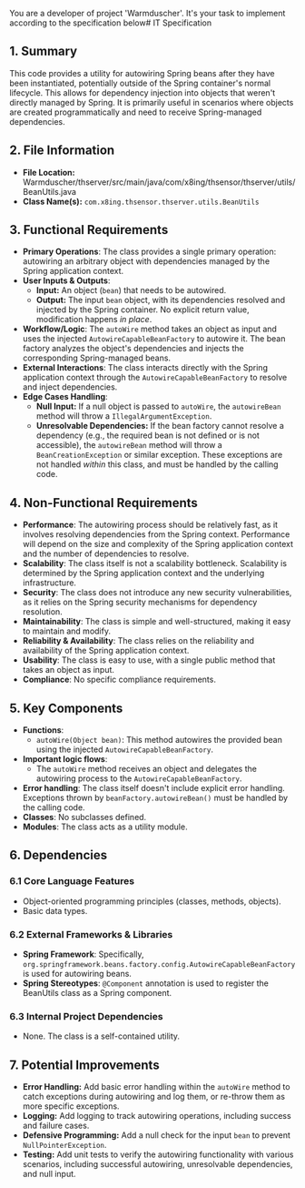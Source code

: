 You are a developer of project 'Warmduscher'. It's your task to implement according to the specification below# IT Specification

## 1. Summary
This code provides a utility for autowiring Spring beans after they have been instantiated, potentially outside of the Spring container's normal lifecycle. This allows for dependency injection into objects that weren't directly managed by Spring. It is primarily useful in scenarios where objects are created programmatically and need to receive Spring-managed dependencies.

## 2. File Information
- **File Location:** Warmduscher/thserver/src/main/java/com/x8ing/thsensor/thserver/utils/BeanUtils.java
- **Class Name(s):** `com.x8ing.thsensor.thserver.utils.BeanUtils`

## 3. Functional Requirements
- **Primary Operations**: The class provides a single primary operation: autowiring an arbitrary object with dependencies managed by the Spring application context.
- **User Inputs & Outputs**: 
    - **Input:** An object (`bean`) that needs to be autowired.
    - **Output:**  The input `bean` object, with its dependencies resolved and injected by the Spring container. No explicit return value, modification happens *in place*.
- **Workflow/Logic**: The `autoWire` method takes an object as input and uses the injected `AutowireCapableBeanFactory` to autowire it. The bean factory analyzes the object's dependencies and injects the corresponding Spring-managed beans.
- **External Interactions**: The class interacts directly with the Spring application context through the `AutowireCapableBeanFactory` to resolve and inject dependencies.
- **Edge Cases Handling**: 
    - **Null Input:** If a null object is passed to `autoWire`, the `autowireBean` method will throw a `IllegalArgumentException`.
    - **Unresolvable Dependencies:** If the bean factory cannot resolve a dependency (e.g., the required bean is not defined or is not accessible), the `autowireBean` method will throw a `BeanCreationException` or similar exception.  These exceptions are not handled *within* this class, and must be handled by the calling code.

## 4. Non-Functional Requirements
- **Performance**: The autowiring process should be relatively fast, as it involves resolving dependencies from the Spring context. Performance will depend on the size and complexity of the Spring application context and the number of dependencies to resolve.
- **Scalability**: The class itself is not a scalability bottleneck. Scalability is determined by the Spring application context and the underlying infrastructure.
- **Security**: The class does not introduce any new security vulnerabilities, as it relies on the Spring security mechanisms for dependency resolution.
- **Maintainability**: The class is simple and well-structured, making it easy to maintain and modify.
- **Reliability & Availability**: The class relies on the reliability and availability of the Spring application context.
- **Usability**: The class is easy to use, with a single public method that takes an object as input.
- **Compliance**:  No specific compliance requirements.

## 5. Key Components
- **Functions**:
    - `autoWire(Object bean)`: This method autowires the provided bean using the injected `AutowireCapableBeanFactory`.
- **Important logic flows**:
    - The `autoWire` method receives an object and delegates the autowiring process to the `AutowireCapableBeanFactory`.
- **Error handling**: The class itself doesn't include explicit error handling.  Exceptions thrown by `beanFactory.autowireBean()` must be handled by the calling code.
- **Classes**:  No subclasses defined.
- **Modules**: The class acts as a utility module.

## 6. Dependencies

### 6.1 Core Language Features
- Object-oriented programming principles (classes, methods, objects).
- Basic data types.

### 6.2 External Frameworks & Libraries
- **Spring Framework**: Specifically, `org.springframework.beans.factory.config.AutowireCapableBeanFactory` is used for autowiring beans.
- **Spring Stereotypes**: `@Component` annotation is used to register the BeanUtils class as a Spring component.

### 6.3 Internal Project Dependencies
- None. The class is a self-contained utility.

## 7. Potential Improvements
- **Error Handling:** Add basic error handling within the `autoWire` method to catch exceptions during autowiring and log them, or re-throw them as more specific exceptions.
- **Logging:** Add logging to track autowiring operations, including success and failure cases.
- **Defensive Programming:** Add a null check for the input `bean` to prevent `NullPointerException`.
- **Testing:** Add unit tests to verify the autowiring functionality with various scenarios, including successful autowiring, unresolvable dependencies, and null input.